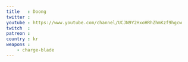 ```yaml
---
title   : Doong
twitter : 
youtube : https://www.youtube.com/channel/UCJN9Y2HxoHRhZhmKzf9hgcw
twitch  : 
patreon : 
country : kr
weapons :
    - charge-blade
---
```


